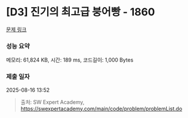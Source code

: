 # [D3] 진기의 최고급 붕어빵 - 1860 

[문제 링크](https://swexpertacademy.com/main/code/problem/problemDetail.do?contestProbId=AV5LsaaqDzYDFAXc) 

### 성능 요약

메모리: 61,824 KB, 시간: 189 ms, 코드길이: 1,000 Bytes

### 제출 일자

2025-08-16 13:52



> 출처: SW Expert Academy, https://swexpertacademy.com/main/code/problem/problemList.do